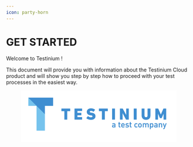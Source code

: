 ```yaml
---
icon: party-horn
---
```


# GET STARTED

Welcome to Testinium !

This document will provide you with information about the Testinium Cloud product and will show you step by step how to proceed with your test processes in the easiest way.&#x20;



<figure><img src="../../.gitbook/assets/Screenshot 2025-02-03 at 17.16.52.png" alt=""><figcaption></figcaption></figure>
